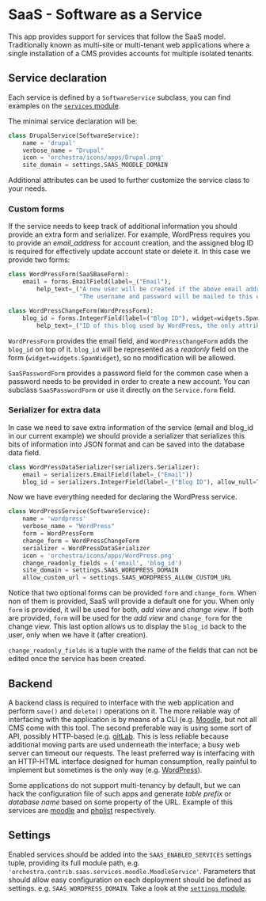 

# SaaS - Software as a Service


This app provides support for services that follow the SaaS model. Traditionally known as multi-site or multi-tenant web applications where a single installation of a CMS provides accounts for multiple isolated tenants.


## Service declaration

Each service is defined by a `SoftwareService` subclass, you can find examples on the [`services` module](services).

The minimal service declaration will be:

```python
class DrupalService(SoftwareService):
    name = 'drupal'
    verbose_name = "Drupal"
    icon = 'orchestra/icons/apps/Drupal.png'
    site_domain = settings.SAAS_MOODLE_DOMAIN
```

Additional attributes can be used to further customize the service class to your needs.

### Custom forms
If the service needs to keep track of additional information you should provide an extra form and serializer. For example, WordPress requires you to provide an *email_address* for account creation, and the assigned blog ID is required for effectively update account state or delete it. In this case we provide two forms:

```python
class WordPressForm(SaaSBaseForm):
    email = forms.EmailField(label=_("Email"),
        help_text=_("A new user will be created if the above email address is not in the database.<br>"
                    "The username and password will be mailed to this email address."))

class WordPressChangeForm(WordPressForm):
    blog_id = forms.IntegerField(label=("Blog ID"), widget=widgets.SpanWidget, required=False,
        help_text=_("ID of this blog used by WordPress, the only attribute that doesn't change."))
```

`WordPressForm` provides the email field, and `WordPressChangeForm` adds the `blog_id` on top of it. `blog_id` will be represented as a *readonly* field on the form (`widget=widgets.SpanWidget`), so no modification will be allowed.

`SaaSPasswordForm` provides a password field for the common case when a password needs to be provided in order to create a new account. You can subclass `SaaSPasswordForm` or use it directly on the `Service.form` field.


### Serializer for extra data

In case we need to save extra information of the service (email and blog_id in our current example) we should provide a serializer that serializes this bits of information into JSON format and can be saved into the database data field.

```python
class WordPressDataSerializer(serializers.Serializer):
    email = serializers.EmailField(label=_("Email"))
    blog_id = serializers.IntegerField(label=_("Blog ID"), allow_null=True, required=False)
```

Now we have everything needed for declaring the WordPress service.

```python
class WordPressService(SoftwareService):
    name = 'wordpress'
    verbose_name = "WordPress"
    form = WordPressForm
    change_form = WordPressChangeForm
    serializer = WordPressDataSerializer
    icon = 'orchestra/icons/apps/WordPress.png'
    change_readonly_fields = ('email', 'blog_id')
    site_domain = settings.SAAS_WORDPRESS_DOMAIN
    allow_custom_url = settings.SAAS_WORDPRESS_ALLOW_CUSTOM_URL
```

Notice that two optional forms can be provided `form` and `change_form`. When non of them is provided, SaaS will provide a default one for you. When only `form` is provided, it will be used for both, *add view* and *change view*. If both are provided, `form` will be used for the *add view* and `change_form` for the change view. This last option allows us to display the `blog_id` back to the user, only when we have it (after creation).

`change_readonly_fields` is a tuple with the name of the fields that can not be edited once the service has been created.


## Backend


A backend class is required to interface with the web application and perform `save()` and `delete()` operations on it. The more reliable way of interfacing with the application is by means of a CLI (e.g. [Moodle](backends/moodle.py), but not all CMS come with this tool. The second preferable way is using some sort of API, possibly HTTP-based (e.g. [gitLab](backends/gitlab.py). This is less reliable because additional moving parts are used underneath the interface; a busy web server can timeout our requests. The least preferred way is interfacing with an HTTP-HTML interface designed for human consumption, really painful to implement but sometimes is the only way (e.g. [WordPress](backends/wordpressmu.py)).

Some applications do not support multi-tenancy by default, but we can hack the configuration file of such apps and generate *table prefix* or *database name* based on some property of the URL. Example of this services are [moodle](backends/moodle.py) and [phplist](backends/phplist.py) respectively.


## Settings

Enabled services should be added into the `SAAS_ENABLED_SERVICES` settings tuple, providing its full module path, e.g. `'orchestra.contrib.saas.services.moodle.MoodleService'`. Parameters that should allow easy configuration on each deployment should be defined as settings. e.g. `SAAS_WORDPRESS_DOMAIN`. Take a look at the [`settings` module](settings.py).
